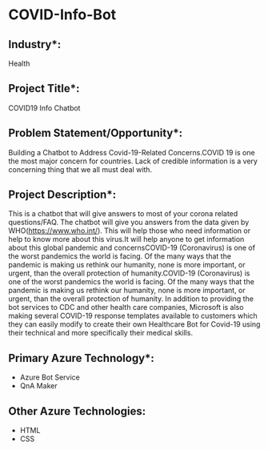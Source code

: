 # COVID-Info-Bot
## Industry*:
Health

## Project Title*:
COVID19 Info Chatbot

## Problem Statement/Opportunity*:
Building a Chatbot to Address Covid-19-Related Concerns.COVID 19 is one the most major concern for countries. Lack of credible information is a very concerning thing that we all must deal with.

## Project Description*:
This is a chatbot that will give answers to most of your corona related questions/FAQ. The chatbot will give you answers from the data given by WHO(https://www.who.int/). This will help those who need information or help to know more about this virus.It will help anyone to get information about this global pandemic and concernsCOVID-19 (Coronavirus) is one of the worst pandemics the world is facing. Of the many ways that the pandemic is making us rethink our humanity, none is more important, or urgent, than the overall protection of humanity.COVID-19 (Coronavirus) is one of the worst pandemics the world is facing. Of the many ways that the pandemic is making us rethink our humanity, none is more important, or urgent, than the overall protection of humanity. In addition to providing the bot services to CDC and other health care companies, Microsoft is also making several COVID-19 response templates available to customers which they can easily modify to create their own Healthcare Bot for Covid-19 using their technical and more specifically their medical skills.

## Primary Azure Technology*:
* Azure Bot Service
* QnA Maker

## Other Azure Technologies:
* HTML 
* CSS
